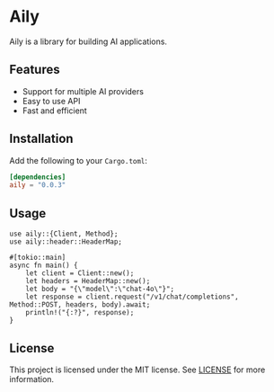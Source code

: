 # Aily

Aily is a library for building AI applications.

## Features

- Support for multiple AI providers
- Easy to use API
- Fast and efficient

## Installation

Add the following to your `Cargo.toml`:

```toml
[dependencies]
aily = "0.0.3"
```

## Usage

```
use aily::{Client, Method};
use aily::header::HeaderMap;

#[tokio::main]
async fn main() {
    let client = Client::new();
    let headers = HeaderMap::new();
    let body = "{\"model\":\"chat-4o\"}";
    let response = client.request("/v1/chat/completions", Method::POST, headers, body).await;
    println!("{:?}", response);
}
```

## License

This project is licensed under the MIT license. See [LICENSE](LICENSE) for more information.